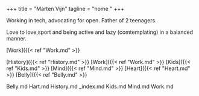 +++
title = "Marten Vijn"
tagline = "home "
+++


Working in tech, advocating for open. Father of 2 teenagers.

Love to love,sport and being active and lazy (comtemplating) in a
balanced manner.

[Work]({{< ref "Work.md" >}}
 
[History]({{< ref "History.md" >}}
 [Work]({{< ref "Work.md" >}}
 [Kids]({{< ref "Kids.md" >}}
 [Mind]({{< ref "Mind.md" >}}
 [Heart]({{< ref "Heart.md" >}}
 [Belly]({{< ref "Belly.md" >}}

Belly.md  Hart.md  History.md  _index.md  Kids.md  Mind.md  Work.md

